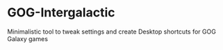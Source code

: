 # GOG-Intergalactic
Minimalistic tool to tweak settings and create Desktop shortcuts for GOG Galaxy games
